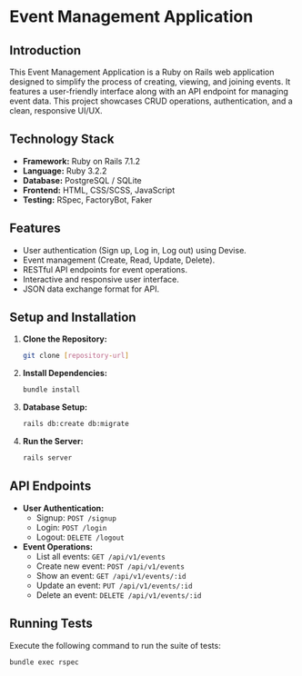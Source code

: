 # Event Management Application

## Introduction
This Event Management Application is a Ruby on Rails web application designed to simplify the process of creating, viewing, and joining events. It features a user-friendly interface along with an API endpoint for managing event data. This project showcases CRUD operations, authentication, and a clean, responsive UI/UX.

## Technology Stack
- **Framework:** Ruby on Rails 7.1.2
- **Language:** Ruby 3.2.2
- **Database:** PostgreSQL / SQLite
- **Frontend:** HTML, CSS/SCSS, JavaScript
- **Testing:** RSpec, FactoryBot, Faker

## Features
- User authentication (Sign up, Log in, Log out) using Devise.
- Event management (Create, Read, Update, Delete).
- RESTful API endpoints for event operations.
- Interactive and responsive user interface.
- JSON data exchange format for API.

## Setup and Installation
1. **Clone the Repository:**
   ```bash
   git clone [repository-url]
   ```
2. **Install Dependencies:**
   ```bash
   bundle install
   ```
3. **Database Setup:**
   ```bash
   rails db:create db:migrate
   ```
4. **Run the Server:**
   ```bash
   rails server
   ```

## API Endpoints
- **User Authentication:** 
  - Signup: `POST /signup`
  - Login: `POST /login`
  - Logout: `DELETE /logout`
- **Event Operations:** 
  - List all events: `GET /api/v1/events`
  - Create new event: `POST /api/v1/events`
  - Show an event: `GET /api/v1/events/:id`
  - Update an event: `PUT /api/v1/events/:id`
  - Delete an event: `DELETE /api/v1/events/:id`

## Running Tests
Execute the following command to run the suite of tests:
```bash
bundle exec rspec
```
